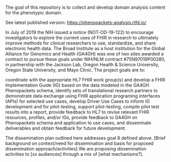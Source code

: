 The goal of this repository is to collect and develop domain analysis content for the phenotypic domain. 

See latest published version: https://phenopackets-analysis.rtfd.io/

In July of 2019 the NIH issued a notice (NOT-OD-19-122) to encourage investigators to explore the current uses of FHIR in research to ultimately improve methods for clinical researchers to use, standardize, and share electronic health data. The Broad Institute as a host institution for the Global Alliance for Genomics and Health (GA4GH) was one of two sites awarded a contract to pursue these goals under NIH/NLM contract #75N97019P00280, in partnership with the Jackson Lab, Oregon Health & Science University, Oregon State University, and Mayo Clinic. The project goals are to:

coordinate with the appropriate HL7 FHIR work group(s) and develop a FHIR Implementation Guide (IG) based on the data modeled in the GA4GH Phenopackets schema,
identify sets of translational research partners to demonstrate data exchange using FHIR application programing interfaces (APIs) for selected use cases,
develop Driver Use Cases to inform IG development and for pilot-testing,
support pilot-testing,
compile pilot test results into a report,
provide feedback to HL7 to revise relevant FHIR resources, profiles, and/or IGs,
provide feedback to GA4GH on Phenopackets schema and application to use cases, and
disseminate deliverables and obtain feedback for future development.

The dissemination plan outlined here addresses goal 8 defined above.  [Brief background on context/need for dissemination and basis for proposed dissemination approach/activities]   We are proposing dissemination activities to [xx audiences] through a mix of [what mechanisms?].
